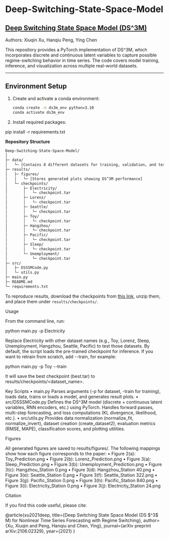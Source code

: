 # Deep-Switching-State-Space-Model

## [Deep Switching State Space Model (DS^3M)](https://arxiv.org/abs/2106.02329)
Authors: Xiuqin Xu, Hanqiu Peng, Ying Chen

This repository provides a PyTorch implementation of DS^3M, which incorporates discrete and continuous latent variables to capture possible regime-switching behavior in time series. The code covers model training, inference, and visualization across multiple real-world datasets.

---

## Environment Setup

1. Create and activate a conda environment:
   ```bash
   conda create -n ds3m_env python=3.10
   conda activate ds3m_env
   ```

2.	Install required packages:

pip install -r requirements.txt

**Repository Structure**

```bash
Deep-Switching-State-Space-Model/
│
├─ data/
│   └─ [Contains 8 different datasets for training, validation, and testing]
├─ results/
│   ├─ figures/
│   │   └─ [Stores generated plots showing DS^3M performance]
│   └─ checkpoints/
│       ├─ Electricity/
│       │   └─ checkpoint.tar
│       ├─ Lorenz/
│       │   └─ checkpoint.tar
│       ├─ Seattle/
│       │   └─ checkpoint.tar
│       ├─ Toy/
│       │   └─ checkpoint.tar
│       ├─ Hangzhou/
│       │   └─ checkpoint.tar
│       ├─ Pacific/
│       │   └─ checkpoint.tar
│       ├─ Sleep/
│       │   └─ checkpoint.tar
│       └─ Unemployment/
│           └─ checkpoint.tar
├─ src/
│   ├─ DSSSMCode.py 
│   └─ utils.py      
├─ main.py           
├─ README.md
└─ requirements.txt
```

To reproduce results, download the checkpoints from [this link](https://www.dropbox.com/scl/fo/fytbaft45895y3057r8dp/AIh1K1ZKmI3C8nUuRgZ9wbY?rlkey=vovaus04jfeiqk2gqkw3nnpbb&dl=0), unzip them, and place them under `results/checkpoints/`.

Usage

From the command line, run:

python main.py -p Electricity

Replace Electricity with other dataset names (e.g., Toy, Lorenz, Sleep, Unemployment, Hangzhou, Seattle, Pacific) to test those datasets. By default, the script loads the pre-trained checkpoint for inference. If you want to retrain from scratch, add --train, for example:

python main.py -p Toy --train

It will save the best checkpoint (best.tar) to results/checkpoints/<dataset_name>.

Key Scripts
	•	main.py
Parses arguments (-p for dataset, -train for training), loads data, trains or loads a model, and generates result plots.
	•	src/DSSSMCode.py
Defines the DS^3M model (discrete + continuous latent variables, RNN encoders, etc.) using PyTorch. Handles forward passes, multi-step forecasting, and loss computations (KL divergence, likelihood, etc.).
	•	src/utils.py
Provides data normalization (normalize_fit, normalize_invert), dataset creation (create_dataset2), evaluation metrics (RMSE, MAPE), classification scores, and plotting utilities.

Figures

All generated figures are saved to results/figures/. The following mappings show how each figure corresponds to the paper:
	•	Figure 2(a): Toy_Prediction.png
	•	Figure 2(b): Lorenz_Prediction.png
	•	Figure 3(a): Sleep_Prediction.png
	•	Figure 3(b): Unemployment_Prediction.png
	•	Figure 3(c): Hangzhou_Station 0.png
	•	Figure 3(d): Hangzhou_Station 40.png
	•	Figure 3(e): Seattle_Station 0.png
	•	Figure 3(f): Seattle_Station 322.png
	•	Figure 3(g): Pacific_Station 0.png
	•	Figure 3(h): Pacific_Station 840.png
	•	Figure 3(i): Electricity_Station 0.png
	•	Figure 3(j): Electricity_Station 24.png

Citation

If you find this code useful, please cite:

@article{xu2021deep,
  title={Deep Switching State Space Model (DS \$^3\$ M) for Nonlinear Time Series Forecasting with Regime Switching},
  author={Xu, Xiuqin and Peng, Hanqiu and Chen, Ying},
  journal={arXiv preprint arXiv:2106.02329},
  year={2021}
}
